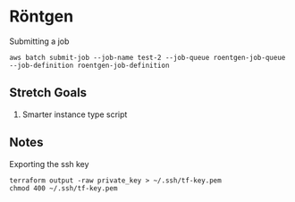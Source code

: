 # Röntgen

Submitting a job

```
aws batch submit-job --job-name test-2 --job-queue roentgen-job-queue --job-definition roentgen-job-definition
```

## Stretch Goals

1. Smarter instance type script

## Notes

Exporting the ssh key

```
terraform output -raw private_key > ~/.ssh/tf-key.pem
chmod 400 ~/.ssh/tf-key.pem
```

